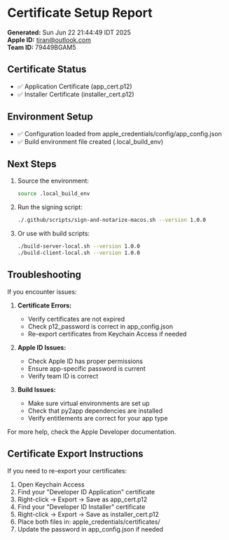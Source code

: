 # Certificate Setup Report

**Generated:** Sun Jun 22 21:44:49 IDT 2025  
**Apple ID:** tiran@outlook.com  
**Team ID:** 79449BGAM5  

## Certificate Status

- ✅ Application Certificate (app_cert.p12)
- ✅ Installer Certificate (installer_cert.p12)

## Environment Setup

- ✅ Configuration loaded from apple_credentials/config/app_config.json
- ✅ Build environment file created (.local_build_env)

## Next Steps

1. Source the environment:
   ```bash
   source .local_build_env
   ```

2. Run the signing script:
   ```bash
   ./.github/scripts/sign-and-notarize-macos.sh --version 1.0.0
   ```

3. Or use with build scripts:
   ```bash
   ./build-server-local.sh --version 1.0.0
   ./build-client-local.sh --version 1.0.0
   ```

## Troubleshooting

If you encounter issues:

1. **Certificate Errors:**
   - Verify certificates are not expired
   - Check p12_password is correct in app_config.json
   - Re-export certificates from Keychain Access if needed

2. **Apple ID Issues:**
   - Check Apple ID has proper permissions
   - Ensure app-specific password is current
   - Verify team ID is correct

3. **Build Issues:**
   - Make sure virtual environments are set up
   - Check that py2app dependencies are installed
   - Verify entitlements are correct for your app type

For more help, check the Apple Developer documentation.

## Certificate Export Instructions

If you need to re-export your certificates:

1. Open Keychain Access
2. Find your "Developer ID Application" certificate
3. Right-click → Export → Save as app_cert.p12
4. Find your "Developer ID Installer" certificate  
5. Right-click → Export → Save as installer_cert.p12
6. Place both files in: apple_credentials/certificates/
7. Update the password in app_config.json if needed

